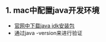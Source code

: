 ## 1. mac中配置java开发环境
* [官网中下载java jdk安装包](http://www.oracle.com/technetwork/java/javase/downloads/jdk8-downloads-2133151.html)
* 通过java -version来进行验证
